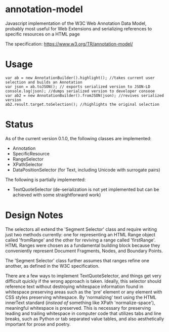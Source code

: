 # annotation-model
Javascript implementation of the W3C Web Annotation Data Model, probably most useful for Web Extensions and serializing references to specific resources on a HTML page

The specification: 
https://www.w3.org/TR/annotation-model/

# Usage
~~~~
var ab = new AnnotationBuilder().highlight(); //takes current user selection and builds an Annotation
var json = ab.toJSON(); // exports serialized version to JSON-LD 
console.log(json); //dumps serialized version to developer consooe
var ab2 = new AnnotationBuilder().fromJSON(json); //revives serialized version 
ab2.result.target.toSelection(); //highlights the original selection 
~~~~

# Status

As of the current version 0.1.0, the following classes are implemented:

* Annotation
* SpecificResource
* RangeSelector
* XPathSelector
* DataPositionSelector (for Text, including Unicode with surrogate pairs)  

The following is partially implemented:

* TextQuoteSelector (de-serialization is not yet implemented but can be achieved with some straightforward work)

# Design Notes

The selectors all extend the 'Segment Selector' class and require writing just two methods currently: one for representing an HTML Range object called 'fromRange' and the other for reviving a range called 'firstRange'. HTML Ranges were chosen as a fundamental building block because they conveniently represent Document Fragments, Nodes, and Boundary Points. 

The 'Segment Selector' class further assumes that ranges refine one another, as defined in the W3C specification.

There are a few ways to implement TextQuoteSelector, and things get very difficult quickly if the wrong approach is taken. Ideally, this selector should reference text without destroying whitespace information found in whitespace preserving areas such as the 'pre' element or any element with CSS styles preserving whitespace. By 'normalizing' text using the HTML innerText standard (*instead of* something like XPath 'normalize-space'), meaningful whitespace is preserved. This is necessary for preserving leading and trailing whitespace in computer code that utilizes tabs and line breaks, such as Python or tab separated value tables, and also aesthetically important for prose and poetry.


